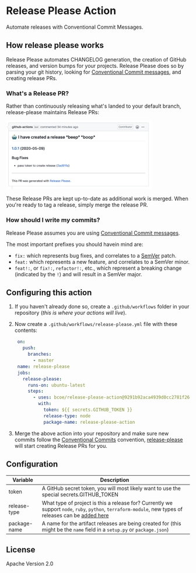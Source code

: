 # Release Please Action

Automate releases with Conventional Commit Messages.

## How release please works

Release Please automates CHANGELOG generation, the creation of GitHub releases,
and version bumps for your projects. Release Please does so by parsing your
git history, looking for [Conventional Commit messages](https://www.conventionalcommits.org/),
and creating release PRs.

### What's a Release PR?

Rather than continuously releasing what's landed to your default branch,
release-please maintains Release PRs:

<img width="400" src="/screen.png">

These Release PRs are kept up-to-date as additional work is merged. When you're
ready to tag a release, simply merge the release PR.

### How should I write my commits?

Release Please assumes you are using [Conventional Commit messages](https://www.conventionalcommits.org/).

The most important prefixes you should havein mind are:

* `fix:` which represents bug fixes, and correlates to a [SemVer](https://semver.org/) 
  patch.
* `feat:` which represents a new feature, and correlates to a SemVer minor.
* `feat!:`,  or `fix!:`, `refactor!:`, etc., which represent a breaking change
  (indicated by the `!`) and will result in a SemVer major.

## Configuring this action

1. If you haven't already done so, create a `.github/workflows` folder in your
  repository (_this is where your actions will live_).
2. Now create a `.github/workflows/release-please.yml` file with these contents:

   ```yaml
    on:
      push:
        branches:
          - master
    name: release-please
    jobs:
      release-please:
        runs-on: ubuntu-latest
        steps:
          - uses: bcoe/release-please-action@9291b92aca4939d0cc2781f26504c638ce1ba534
            with:
              token: ${{ secrets.GITHUB_TOKEN }}
              release-type: node
              package-name: release-please-action
    ```

3. Merge the above action into your repository and make sure new commits follow
  the [Conventional Commits](https://www.conventionalcommits.org/en/v1.0.0/)
  convention, [release-please](https://github.com/googleapis/release-please)
  will start creating Release PRs for you.

## Configuration

| Variable        | Description                                      |
| --------------- | ------------------------------------------------ |
| token           | A GitHub secret token, you will most likely want to use the special secrets.GITHUB_TOKEN |
| release-type    | What type of project is this a release for? Currently we support `node`, `ruby`, `python`, `terraform-module`, new types of releases can be [added here](https://github.com/googleapis/release-please/tree/master/src/releasers) |
| package-name    | A name for the artifact releases are being created for (this might be the `name` field in a `setup.py` or `package.json`) |

## License

Apache Version 2.0
